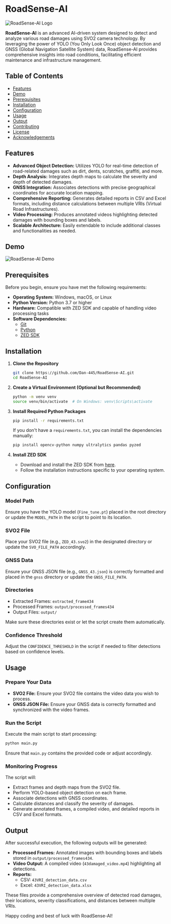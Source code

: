 
# RoadSense-AI

![RoadSense-AI Logo](assets/logo.png) <!-- Replace with actual logo if available -->

**RoadSense-AI** is an advanced AI-driven system designed to detect and analyze various road damages using SVO2 camera technology. By leveraging the power of YOLO (You Only Look Once) object detection and GNSS (Global Navigation Satellite System) data, RoadSense-AI provides comprehensive insights into road conditions, facilitating efficient maintenance and infrastructure management.

## Table of Contents

- [Features](#features)
- [Demo](#demo)
- [Prerequisites](#prerequisites)
- [Installation](#installation)
- [Configuration](#configuration)
- [Usage](#usage)
- [Output](#output)
- [Contributing](#contributing)
- [License](#license)
- [Acknowledgements](#acknowledgements)

## Features

- **Advanced Object Detection:** Utilizes YOLO for real-time detection of road-related damages such as dirt, dents, scratches, graffiti, and more.
- **Depth Analysis:** Integrates depth maps to calculate the severity and depth of detected damages.
- **GNSS Integration:** Associates detections with precise geographical coordinates for accurate location mapping.
- **Comprehensive Reporting:** Generates detailed reports in CSV and Excel formats, including distance calculations between multiple VRIs (Virtual Road Infrastructures).
- **Video Processing:** Produces annotated videos highlighting detected damages with bounding boxes and labels.
- **Scalable Architecture:** Easily extendable to include additional classes and functionalities as needed.

## Demo

![RoadSense-AI Demo](assets/demo.gif) <!-- Replace with actual demo GIF or images if available -->

## Prerequisites

Before you begin, ensure you have met the following requirements:

- **Operating System:** Windows, macOS, or Linux
- **Python Version:** Python 3.7 or higher
- **Hardware:** Compatible with ZED SDK and capable of handling video processing tasks
- **Software Dependencies:**
  - [Git](https://git-scm.com/)
  - [Python](https://www.python.org/downloads/)
  - [ZED SDK](https://www.stereolabs.com/developers/)

## Installation

1. **Clone the Repository**

   ```bash
   git clone https://github.com/Dan-445/RoadSense-AI.git
   cd RoadSense-AI
   ```

2. **Create a Virtual Environment (Optional but Recommended)**

   ```bash
   python -m venv venv
   source venv/bin/activate  # On Windows: venv\Scripts\activate
   ```

3. **Install Required Python Packages**

   ```bash
   pip install -r requirements.txt
   ```

   If you don't have a `requirements.txt`, you can install the dependencies manually:

   ```bash
   pip install opencv-python numpy ultralytics pandas pyzed
   ```

4. **Install ZED SDK**

   - Download and install the ZED SDK from [here](https://www.stereolabs.com/developers/).
   - Follow the installation instructions specific to your operating system.

## Configuration

### Model Path
Ensure you have the YOLO model (`Fine_tune.pt`) placed in the root directory or update the `MODEL_PATH` in the script to point to its location.

### SVO2 File
Place your SVO2 file (e.g., `ZED_43.svo2`) in the designated directory or update the `SVO_FILE_PATH` accordingly.

### GNSS Data
Ensure your GNSS JSON file (e.g., `GNSS_43.json`) is correctly formatted and placed in the `gnss` directory or update the `GNSS_FILE_PATH`.

### Directories

- Extracted Frames: `extracted_frame434`
- Processed Frames: `output/processed_frames434`
- Output Files: `output/`

Make sure these directories exist or let the script create them automatically.

### Confidence Threshold
Adjust the `CONFIDENCE_THRESHOLD` in the script if needed to filter detections based on confidence levels.

## Usage

### Prepare Your Data
- **SVO2 File:** Ensure your SVO2 file contains the video data you wish to process.
- **GNSS JSON File:** Ensure your GNSS data is correctly formatted and synchronized with the video frames.

### Run the Script
Execute the main script to start processing:

```bash
python main.py
```

Ensure that `main.py` contains the provided code or adjust accordingly.

### Monitoring Progress
The script will:
- Extract frames and depth maps from the SVO2 file.
- Perform YOLO-based object detection on each frame.
- Associate detections with GNSS coordinates.
- Calculate distances and classify the severity of damages.
- Generate annotated frames, a compiled video, and detailed reports in CSV and Excel formats.

## Output

After successful execution, the following outputs will be generated:

- **Processed Frames:** Annotated images with bounding boxes and labels stored in `output/processed_frames434`.
- **Video Output:** A compiled video (`43damaged_video.mp4`) highlighting all detections.
- **Reports:**
  - CSV: `43VRI_detection_data.csv`
  - Excel: `43VRI_detection_data.xlsx`

These files provide a comprehensive overview of detected road damages, their locations, severity classifications, and distances between multiple VRIs.


Happy coding and best of luck with RoadSense-AI!
